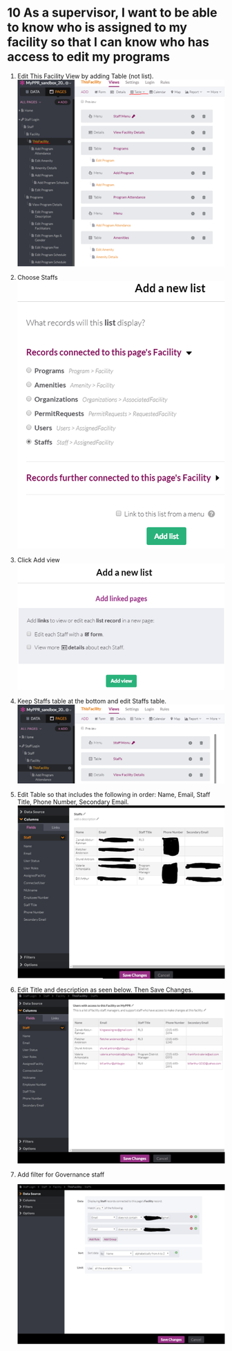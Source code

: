 # 10 As a supervisor, I want to be able to know who is assigned to my facility so that I can know who has access to edit my programs

1. Edit This Facility View by adding Table (not list).
   ![](images/10/01.png)

2. Choose Staffs
   ![](images/10/02.png)

3. Click Add view
   ![](images/10/03.png)

4. Keep Staffs table at the bottom and edit Staffs table.
   ![](images/10/04.png)

5. Edit Table so that includes the following in order: Name, Email, Staff Title, Phone Number, Secondary Email. 
   ![](images/10/05.png)

6. Edit Title and description as seen below. Then Save Changes.
   ![](images/10/06.png)

7. Add filter for Governance staff

   ![](images/10/07.png)